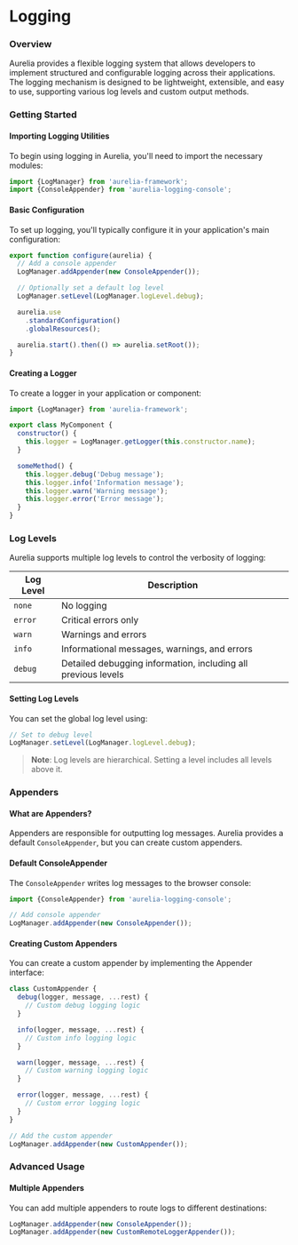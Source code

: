 # Logging

### Overview

Aurelia provides a flexible logging system that allows developers to implement structured and configurable logging across their applications. The logging mechanism is designed to be lightweight, extensible, and easy to use, supporting various log levels and custom output methods.

### Getting Started

#### Importing Logging Utilities

To begin using logging in Aurelia, you'll need to import the necessary modules:

```javascript
import {LogManager} from 'aurelia-framework';
import {ConsoleAppender} from 'aurelia-logging-console';
```

#### Basic Configuration

To set up logging, you'll typically configure it in your application's main configuration:

```javascript
export function configure(aurelia) {
  // Add a console appender
  LogManager.addAppender(new ConsoleAppender());

  // Optionally set a default log level
  LogManager.setLevel(LogManager.logLevel.debug);

  aurelia.use
    .standardConfiguration()
    .globalResources();

  aurelia.start().then(() => aurelia.setRoot());
}
```

#### Creating a Logger

To create a logger in your application or component:

```javascript
import {LogManager} from 'aurelia-framework';

export class MyComponent {
  constructor() {
    this.logger = LogManager.getLogger(this.constructor.name);
  }

  someMethod() {
    this.logger.debug('Debug message');
    this.logger.info('Information message');
    this.logger.warn('Warning message');
    this.logger.error('Error message');
  }
}
```

### Log Levels

Aurelia supports multiple log levels to control the verbosity of logging:

| Log Level | Description                                                   |
| --------- | ------------------------------------------------------------- |
| `none`    | No logging                                                    |
| `error`   | Critical errors only                                          |
| `warn`    | Warnings and errors                                           |
| `info`    | Informational messages, warnings, and errors                  |
| `debug`   | Detailed debugging information, including all previous levels |

#### Setting Log Levels

You can set the global log level using:

```javascript
// Set to debug level
LogManager.setLevel(LogManager.logLevel.debug);
```

> **Note**: Log levels are hierarchical. Setting a level includes all levels above it.

### Appenders

#### What are Appenders?

Appenders are responsible for outputting log messages. Aurelia provides a default `ConsoleAppender`, but you can create custom appenders.

#### Default ConsoleAppender

The `ConsoleAppender` writes log messages to the browser console:

```javascript
import {ConsoleAppender} from 'aurelia-logging-console';

// Add console appender
LogManager.addAppender(new ConsoleAppender());
```

#### Creating Custom Appenders

You can create a custom appender by implementing the Appender interface:

```javascript
class CustomAppender {
  debug(logger, message, ...rest) {
    // Custom debug logging logic
  }

  info(logger, message, ...rest) {
    // Custom info logging logic
  }

  warn(logger, message, ...rest) {
    // Custom warning logging logic
  }

  error(logger, message, ...rest) {
    // Custom error logging logic
  }
}

// Add the custom appender
LogManager.addAppender(new CustomAppender());
```

### Advanced Usage

#### Multiple Appenders

You can add multiple appenders to route logs to different destinations:

```javascript
LogManager.addAppender(new ConsoleAppender());
LogManager.addAppender(new CustomRemoteLoggerAppender());
```
